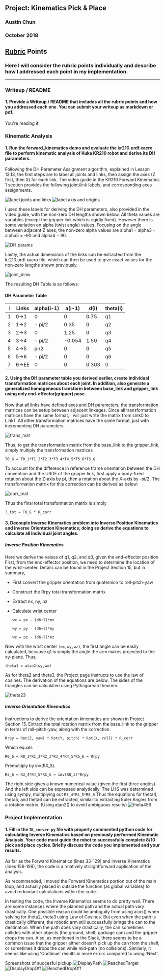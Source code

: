 ## Project: Kinematics Pick & Place
### Austin Chun
### October 2018

[//]: # (Image References)

[joints_links]: ./writeup_images/label_joints_links.png
[axis_origins]: ./writeup_images/axis_origins.png
[dh_params]: ./writeup_images/DH_params.png
[joint_dims]: ./writeup_images/joint_dims.png
[trans_mat]: ./writeup_images/trans_mat.png
[corr_mat]: ./writeup_images/corr_mat.png
[theta23]: ./writeup_images/theta23.jpg
[theta456]: ./writeup_images/theta456.jpg
[DisplayPath]: ./writeup_images/DisplayPath.png
[ReachedTarget]: ./writeup_images/ReachedTarget.png
[DisplayDropOff]: ./writeup_images/DisplayDropoff.png
[ReachedDropOff]: ./writeup_images/ReachedDropoff.png



## [Rubric](https://review.udacity.com/#!/rubrics/972/view) Points
### Here I will consider the rubric points individually and describe how I addressed each point in my implementation.  

---
### Writeup / README

#### 1. Provide a Writeup / README that includes all the rubric points and how you addressed each one.  You can submit your writeup as markdown or pdf.  

You're reading it!

### Kinematic Analysis
#### 1. Run the forward_kinematics demo and evaluate the kr210.urdf.xacro file to perform kinematic analysis of Kuka KR210 robot and derive its DH parameters.

Following the DH Parameter Assignment algorithm, explained in Lesson 12.13, the first steps are to label all joints and links, then assign the axes (Z first, then X) for each link. The video guide in the KR210 Forward Kinematics 1 section provides the following joint/link labels, and corresponding axes assignments.

![label joints and links][joints_links]
![label axis and origins][axis_origins]

I used these labels for deriving the DH parameters, also provided in the video guide, with the non-zero DH lengths shown below. All theta values are variables (except the gripper link which is rigidly fixed). However there is some variation on alpha (twist angle) values. Focusing on the angle between adjacent Z axes, the non-zero alpha values are alpha1 = alpha3 = alpha5 = -90 and alpha4 = 90.

![DH params][dh_params]

Lastly, the actual dimensions of the links can be extracted from the kr210.urdf.xacro file, which can then be used to give exact values for the non-zero lengths shown previously. 

![joint_dims][joint_dims]

The resulting DH Table is as follows:

#### DH Parameter Table
i   | Links | alpha(i-1) | a(i-1) | d(i)   | theta(i)
--- | ---   | ---        | ---    | ---    | ---
1   | 0->1  | 0          | 0      | 0.75   | q1
2   | 1->2  | - pi/2     | 0.35   | 0      | q2
3   | 2->3  | 0          | 1.25   | 0      | q3
4   | 3->4  | - pi/2     | -0.054 | 1.50   | q4
5   | 4->5  | pi/2       | 0      | 0      | q5
6   | 5->6  | - pi/2     | 0      | 0      | q6
7   | 6->EE | 0          | 0      | 0.303  | 0



#### 2. Using the DH parameter table you derived earlier, create individual transformation matrices about each joint. In addition, also generate a generalized homogeneous transform between base_link and gripper_link using only end-effector(gripper) pose.


Now that all links have defined axes and DH parameters, the transformation matrices can be setup between adjacent linkages. Since all transformation matrices have the same format, I will just write the matrix from Link0 to Link1. All other transformation matrices have the same format, just with incrementing DH parameters.

![trans_mat][trans_mat]

Thus, to get the transformation matrix from the base_link to the gripper_link, simply multiply the transformation matrices

`T0_G = T0_1*T1_2*T2_3*T3_4*T4_5*T5_6*T6_G`

To account for the difference in reference frame orientation between the DH convention and the URDF of the gripper link, first apply a body-fixed rotation about the Z-axis by pi, then a rotation about the X-axis by -pi/2. The transformation matrix for this correction can be derived as below:

![corr_mat][corr_mat]

Thus the final total transformation matrix is simply 

`T_tot = T0_G * R_corr`



#### 3. Decouple Inverse Kinematics problem into Inverse Position Kinematics and inverse Orientation Kinematics; doing so derive the equations to calculate all individual joint angles.

##### Inverse Position Kinematics
Here we derive the values of q1, q2, and q3, given the end-effector position. 
First, from the end-effector position, we need to determine the location of the wrist-center. Details can be found in the Project Section 15, but in summary,

- First convert the gripper orientation from quaternion to roll-pitch-yaw
- Construct the Rrpy total transformation matrix
- Extract nx, ny, nz 
- Calculate wrist center

    `wx = px - (d6+l)*nx`

    `wy = py - (d6+l)*ny`

    `wz = pz - (d6+l)*nz`

Now with the wrist center `(wx,wy,wz)`, the first angle can be easily calculated, because q1 is simply the angle the arm makes projected to the xy-plane. Thus,

`theta1 = atan2(wy,wx)`

As for theta2 and theta3, the Project page instructs to use the law of cosines. The derivation of the equations are below. The sides of the triangles can be calculated using Pythagorean theorem. 

![theta23][theta23]

##### Inverse Orientation Kinematics
Instructions to derive the orientation kinematics are shown in Project Section 15. 
Extract the total rotation matrix from the base_link to the gripper in terms of roll-pitch-yaw, along with the correction.

`Rrpy = Rot(Z, yaw) * Rot(Y, pitch) * Rot(X, roll) * R_corr`

Which equals

`R0_6 = R0_1*R1_2*R2_3*R3_4*R4_5*R5_6 = Rrpy`

Premultiply by inv(R0_3).

`R3_6 = R3_4*R4_5*R5_6 = inv(R0_3)*Rrpy`

The right side gives a known numerical value (given the first three angles). And the left side can be expressed analytically. The LHS was determined using sympy, multiplying out `R3_4*R4_5*R5_6` Thus the equations for theta4, theta5, and theta6 can be extracted, similar to extracting Euler Angles from a rotation matrix. (Using atan2() to avoid ambiguous results)
![theta456][theta456]



### Project Implementation

#### 1. Fill in the `IK_server.py` file with properly commented python code for calculating Inverse Kinematics based on previously performed Kinematic Analysis. Your code must guide the robot to successfully complete 8/10 pick and place cycles. Briefly discuss the code you implemented and your results. 

As far as the Forward Kinematics (lines 33-129) and Inverse Kinematics (lines 159-199), the code is a relatively straightforward application of the analysis. 

As recommended, I moved the Forward Kinematics portion out of the main loop, and actually placed in outside the function (as global variables) to avoid redundant calculations within the code. 

In testing the code, the Inverse Kinematics seems to do pretty well. There are some instances where the planned path and the actual path vary drastically. One possible reason could be ambiguity from using acos() when solving for theta2, theta3 using Law of Cosines. But even when the path is drastically different, the robotic arm still successfully brings the can to the destination. When the path does vary drastically, the can sometimes collides with other objects (the ground, shelf, garbage can) and the gripper drops the can. Also, as mentioned in the Slack, there seems to be a common issue that the gripper either doesn't pick up the can from the shelf, or sometimes it drops the can while mid-path (no collisions). Similarly, it seems like using 'Continue' results in more errors compared to using 'Next'.

Screenshots of succesful pickup
![DisplayPath][DisplayPath]
![ReachedTarget][ReachedTarget]
![DisplayDropOff][DisplayDropOff]
![ReachedDropOff][ReachedDropOff]
